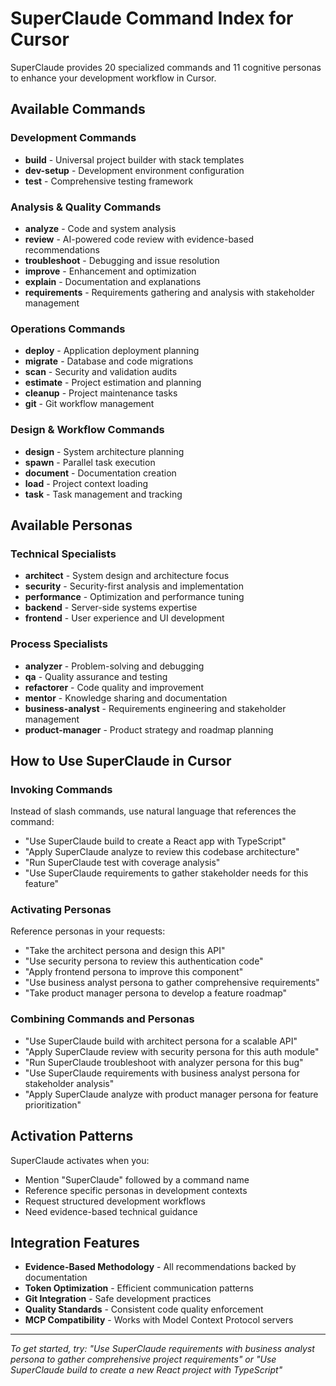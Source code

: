 # SuperClaude Command Index for Cursor

SuperClaude provides 20 specialized commands and 11 cognitive personas to enhance your development workflow in Cursor.

## Available Commands

### Development Commands
- **build** - Universal project builder with stack templates
- **dev-setup** - Development environment configuration
- **test** - Comprehensive testing framework

### Analysis & Quality Commands  
- **analyze** - Code and system analysis
- **review** - AI-powered code review with evidence-based recommendations
- **troubleshoot** - Debugging and issue resolution
- **improve** - Enhancement and optimization
- **explain** - Documentation and explanations
- **requirements** - Requirements gathering and analysis with stakeholder management

### Operations Commands
- **deploy** - Application deployment planning
- **migrate** - Database and code migrations
- **scan** - Security and validation audits
- **estimate** - Project estimation and planning
- **cleanup** - Project maintenance tasks
- **git** - Git workflow management

### Design & Workflow Commands
- **design** - System architecture planning
- **spawn** - Parallel task execution
- **document** - Documentation creation
- **load** - Project context loading
- **task** - Task management and tracking

## Available Personas

### Technical Specialists
- **architect** - System design and architecture focus
- **security** - Security-first analysis and implementation
- **performance** - Optimization and performance tuning
- **backend** - Server-side systems expertise
- **frontend** - User experience and UI development

### Process Specialists  
- **analyzer** - Problem-solving and debugging
- **qa** - Quality assurance and testing
- **refactorer** - Code quality and improvement
- **mentor** - Knowledge sharing and documentation
- **business-analyst** - Requirements engineering and stakeholder management
- **product-manager** - Product strategy and roadmap planning

## How to Use SuperClaude in Cursor

### Invoking Commands
Instead of slash commands, use natural language that references the command:
- "Use SuperClaude build to create a React app with TypeScript"
- "Apply SuperClaude analyze to review this codebase architecture"
- "Run SuperClaude test with coverage analysis"
- "Use SuperClaude requirements to gather stakeholder needs for this feature"

### Activating Personas
Reference personas in your requests:
- "Take the architect persona and design this API"
- "Use security persona to review this authentication code"
- "Apply frontend persona to improve this component"
- "Use business analyst persona to gather comprehensive requirements"
- "Take product manager persona to develop a feature roadmap"

### Combining Commands and Personas
- "Use SuperClaude build with architect persona for a scalable API"
- "Apply SuperClaude review with security persona for this auth module"
- "Run SuperClaude troubleshoot with analyzer persona for this bug"
- "Use SuperClaude requirements with business analyst persona for stakeholder analysis"
- "Apply SuperClaude analyze with product manager persona for feature prioritization"

## Activation Patterns
SuperClaude activates when you:
- Mention "SuperClaude" followed by a command name
- Reference specific personas in development contexts
- Request structured development workflows
- Need evidence-based technical guidance

## Integration Features
- **Evidence-Based Methodology** - All recommendations backed by documentation
- **Token Optimization** - Efficient communication patterns
- **Git Integration** - Safe development practices
- **Quality Standards** - Consistent code quality enforcement
- **MCP Compatibility** - Works with Model Context Protocol servers

---
*To get started, try: "Use SuperClaude requirements with business analyst persona to gather comprehensive project requirements" or "Use SuperClaude build to create a new React project with TypeScript"*
